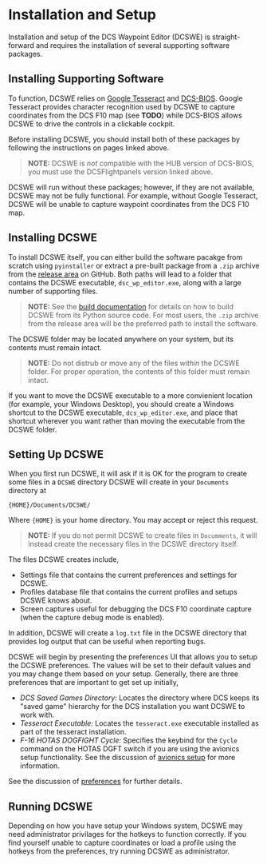# Installation and Setup

Installation and setup of the DCS Waypoint Editor (DCSWE) is straight-forward and
requires the installation of several supporting software packages.

## Installing Supporting Software

To function, DCSWE relies on [Google Tesseract](https://github.com/UB-Mannheim/tesseract/wiki)
and [DCS-BIOS](https://github.com/DCSFlightpanels/dcs-bios). Google Tesseract provides
character recognition used by DCSWE to capture coordinates from the DCS F10 map (see
**TODO**) while DCS-BIOS allows DCSWE to drive the controls in a clickable cockpit.

Before installing DCSWE, you should install both of these packages by following the
instructions on pages linked above.

> **NOTE:** DCSWE is *not* compatible with the HUB version of DCS-BIOS, you must use the
> DCSFlightpanels version linked above.

DCSWE will run without these packages; however, if they are not available, DCSWE may
not be fully functional. For example, without Google Tesseract, DCSWE will be unable to
capture waypoint coordinates from the DCS F10 map.

## Installing DCSWE

To install DCSWE itself, you can either build the software pacakge from scratch using
`pyinstaller` or extract a pre-built package from a `.zip` archive from the
[release area](https://github.com/51st-Vfw/DCSWaypointEditor/releases) on GitHub. Both
paths will lead to a folder that contains the DCSWE executable, `dsc_wp_editor.exe`,
along with a large number of supporting files.

> **NOTE:** See the 
> [build documentation](https://github.com/51st-Vfw/DCSWaypointEditor/blob/master/documentation/build.md)
> for details on how to build DCSWE from its Python source code. For most users, the
> `.zip` archive from the release area will be the preferred path to install the
> software.

The DCSWE folder may be located anywhere on your system, but its contents must remain
intact.

> **NOTE:** Do not distrub or move any of the files *within* the DCSWE folder. For
> proper operation, the contents of this folder must remain intact.

If you want to move the DCSWE executable to a more convienient location (for example,
your Windows Desktop), you should create a Windows shortcut to the DCSWE executable,
`dcs_wp_editor.exe`, and place that shortcut wherever you want rather than moving the
executable from the DCSWE folder.

## Setting Up DCSWE

When you first run DCSWE, it will ask if it is OK for the program to create some files
in a `DCSWE` directory DCSWE will create in your `Documents` directory at

```
{HOME}/Documents/DCSWE/
```

Where `{HOME}` is your home directory. You may accept or reject this request.

> **NOTE:** If you do not permit DCSWE to create files in `Documments`, it will
> instead create the necessary files in the DCSWE directory itself.

The files DCSWE creates include,

- Settings file that contains the current preferences and settings for DCSWE.
- Profiles database file that contains the current profiles and setups DCSWE knows
  about.
- Screen captures useful for debugging the DCS F10 coordinate capture (when the
  capture debug mode is enabled).

In addition, DCSWE will create a `log.txt` file in the DCSWE directory that provides
log output that can be useful when reporting bugs.

DCSWE will begin by presenting the preferences UI that allows you to setup the DCSWE
preferences. The values will be set to their default values and you may change them
based on your setup. Generally, there are three preferences that are important to
get set up initially,

- *DCS Saved Games Directory:* Locates the directory where DCS keeps its "saved game"
  hierarchy for the DCS installation you want DCSWE to work with.
- *Tesseract Executable:* Locates the `tesseract.exe` executable installed as part of
  the tesseract installation.
- *F-16 HOTAS DOGFIGHT Cycle:* Specifies the keybind for the `Cycle` command on the
  HOTAS DGFT switch if you are using the avionics setup functionality. See the
  discussion of
  [avionics setup](https://github.com/51st-Vfw/DCSWaypointEditor/blob/master/documentation/Avionics_Setup.md)
  for more information.

See the discussion of
[preferences](https://github.com/51st-Vfw/DCSWaypointEditor/blob/master/documentation/Preferences.md)
for further details.

## Running DCSWE

Depending on how you have setup your Windows system, DCSWE may need administrator privilages for the hotkeys to function correctly. If you find yourself unable to capture coordinates or load a profile using the hotkeys from the preferences, try running DCSWE as administrator.